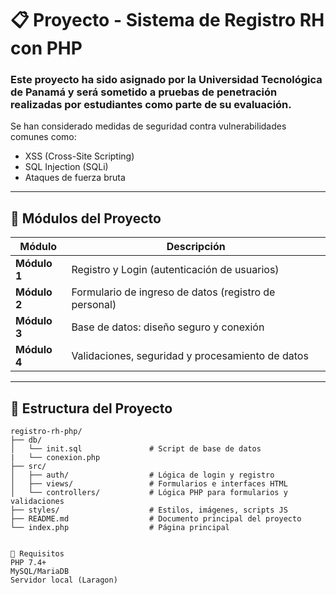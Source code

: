 # 📋 Proyecto - Sistema de Registro RH con PHP

### Este proyecto ha sido asignado por la Universidad Tecnológica de Panamá y será sometido a pruebas de penetración realizadas por estudiantes como parte de su evaluación.

Se han considerado medidas de seguridad contra vulnerabilidades comunes como:
- XSS (Cross-Site Scripting)
- SQL Injection (SQLi)
- Ataques de fuerza bruta
---

## 🧩 Módulos del Proyecto

| Módulo           | Descripción                                            |
|------------------|--------------------------------------------------------|
| **Módulo 1**     | Registro y Login (autenticación de usuarios)           |
| **Módulo 2**     | Formulario de ingreso de datos (registro de personal)  |
| **Módulo 3**     | Base de datos: diseño seguro y conexión                |
| **Módulo 4**     | Validaciones, seguridad y procesamiento de datos       |

---

## 📁 Estructura del Proyecto

```plaintext
registro-rh-php/
├── db/
│   └── init.sql               # Script de base de datos
|   └── conexion.php         
├── src/
│   ├── auth/                  # Lógica de login y registro
│   ├── views/                 # Formularios e interfaces HTML
│   └── controllers/           # Lógica PHP para formularios y validaciones
├── styles/                    # Estilos, imágenes, scripts JS
├── README.md                  # Documento principal del proyecto
└── index.php                  # Página principal


🧠 Requisitos
PHP 7.4+
MySQL/MariaDB
Servidor local (Laragon)

